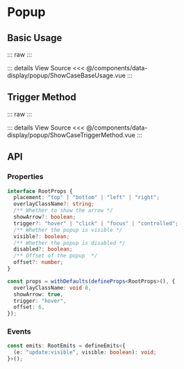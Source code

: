 <script setup lang='ts'>
import ShowCaseBaseUsage from './ShowCaseBaseUsage.vue'
import ShowCaseTriggerMethod from './ShowCaseTriggerMethod.vue'
</script>

# Popup

## Basic Usage

::: raw
<ShowCaseBaseUsage class="vp-raw" />
:::

::: details View Source
<<< @/components/data-display/popup/ShowCaseBaseUsage.vue
:::

## Trigger Method

::: raw
<ShowCaseTriggerMethod class="vp-raw" />
:::

::: details View Source
<<< @/components/data-display/popup/ShowCaseTriggerMethod.vue
:::

## API

### Properties

```ts
interface RootProps {
  placement: "top" | "bottom" | "left" | "right";
  overlayClassName?: string;
  /** Whether to show the arrow */
  showArrow?: boolean;
  trigger?: "hover" | "click" | "focus" | "controlled";
  /** Whether the popup is visible */
  visible?: boolean;
  /** Whether the popup is disabled */
  disabled?: boolean;
  /** Offset of the popup  */
  offset?: number;
}

const props = withDefaults(defineProps<RootProps>(), {
  overlayClassName: void 0,
  showArrow: true,
  trigger: "hover",
  offset: 6,
});
```

### Events

```ts
const emits: RootEmits = defineEmits<{
  (e: "update:visible", visible: boolean): void;
}>();
```
